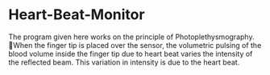 # Heart-Beat-Monitor
The program given here works on the principle of Photoplethysmography.
When the finger tip is placed over the sensor, the volumetric pulsing of the blood volume inside the finger tip due to heart beat varies the intensity of the reflected beam. This variation in intensity is due to the heart beat.
